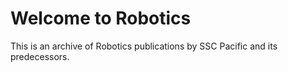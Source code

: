 # Welcome to Robotics

This is an archive of Robotics publications by SSC Pacific and its predecessors.
